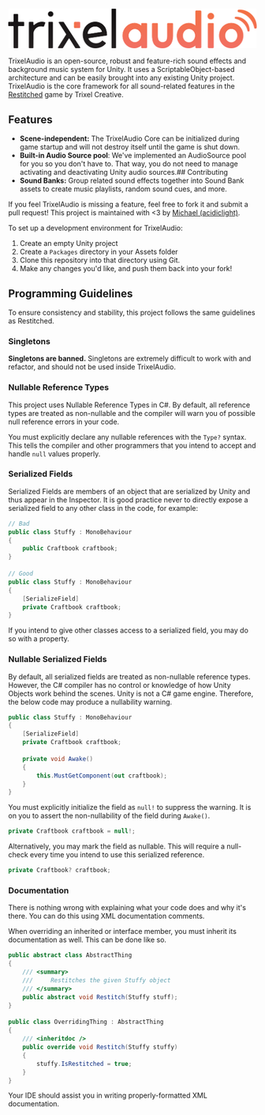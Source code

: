 ![TrixelAudio](/Branding/TrixelAudio_Logo_Dark.png)

TrixelAudio is an open-source, robust and feature-rich sound effects and background music system for Unity. It uses a ScriptableObject-based architecture and can be easily brought into any existing Unity project. TrixelAudio is the core framework for all sound-related features in the [Restitched](https://trixelcreative.com/Restitched) game by Trixel Creative.

## Features

 - **Scene-independent:** The TrixelAudio Core can be initialized during game startup and will not destroy itself until the game is shut down.
 - **Built-in Audio Source pool**: We've implemented an AudioSource pool for you so you don't have to. That way, you do not need to manage activating and deactivating Unity audio sources.## Contributing
 - **Sound Banks:** Group related sound effects together into Sound Bank assets to create music playlists, random sound cues, and more.

If you feel TrixelAudio is missing a feature, feel free to fork it and submit a pull request! This project is maintained with <3 by [Michael (acidiclight)](https://github.com/acidiclight).

To set up a development environment for TrixelAudio:

1. Create an empty Unity project
2. Create a `Packages` directory in your Assets folder
3. Clone this repository into that directory using Git.
4. Make any changes you'd like, and push them back into your fork!

## Programming Guidelines

To ensure consistency and stability, this project follows the same guidelines as Restitched.

### Singletons
**Singletons are banned.** Singletons are extremely difficult to work with and refactor, and should not be used inside TrixelAudio.

### Nullable Reference Types
This project uses Nullable Reference Types in C#. By default, all reference types are treated as non-nullable and the compiler will warn you of possible null reference errors in your code.

You must explicitly declare any nullable references with the `Type?` syntax. This tells the compiler and other programmers that you intend to accept and handle `null` values properly.

### Serialized Fields
Serialized Fields are members of an object that are serialized by Unity and thus appear in the Inspector. It is good practice never to directly expose a serialized field to any other class in the code, for example:

```cs
// Bad
public class Stuffy : MonoBehaviour
{
    public Craftbook craftbook;
}

// Good
public class Stuffy : MonoBehaviour
{
    [SerializeField]
    private Craftbook craftbook;
}
```

If you intend to give other classes access to a serialized field, you may do so with a property.

### Nullable Serialized Fields
By default, all serialized fields are treated as non-nullable reference types. However, the C# compiler has no control or knowledge of how Unity Objects work behind the scenes. Unity is not a C# game engine. Therefore, the below code may produce a nullability warning.

```csharp
public class Stuffy : MonoBehaviour
{
    [SerializeField]
    private Craftbook craftbook;
    
    private void Awake()
    {
        this.MustGetComponent(out craftbook);
    }
}
```

You must explicitly initialize the field as `null!` to suppress the warning. It is on you to assert the non-nullability of the field during `Awake()`.

```csharp
private Craftbook craftbook = null!;
```

Alternatively, you may mark the field as nullable. This will require a null-check every time you intend to use this serialized reference.

```csharp
private Craftbook? craftbook;
```

### Documentation
There is nothing wrong with explaining what your code does and why it's there. You can do this using XML documentation comments.

When overriding an inherited or interface member, you must inherit its documentation as well. This can be done like so.

```csharp
public abstract class AbstractThing
{
    /// <summary>
    ///     Restitches the given Stuffy object
    /// </summary>
    public abstract void Restitch(Stuffy stuff);
}

public class OverridingThing : AbstractThing
{
    /// <inheritdoc />
    public override void Restitch(Stuffy stuffy)
    {
        stuffy.IsRestitched = true;
    }
}
```

Your IDE should assist you in writing properly-formatted XML documentation.